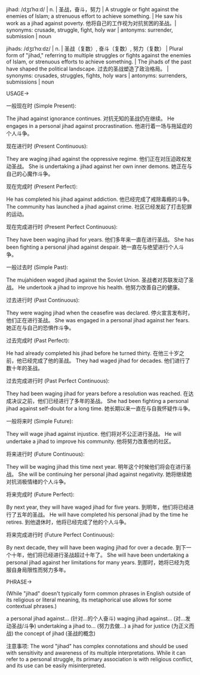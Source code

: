 jihad: /dʒɪˈhɑːd/ | n. | 圣战，奋斗，努力 |  A struggle or fight against the enemies of Islam; a strenuous effort to achieve something. |  He saw his work as a jihad against poverty. 他将自己的工作视为对抗贫困的圣战。| synonyms: crusade, struggle, fight, holy war | antonyms: surrender, submission | noun


jihads: /dʒɪˈhɑːdz/ | n. | 圣战（复数）, 奋斗（复数）, 努力（复数） | Plural form of "jihad," referring to multiple struggles or fights against the enemies of Islam, or strenuous efforts to achieve something. |  The jihads of the past have shaped the political landscape. 过去的圣战塑造了政治格局。 | synonyms: crusades, struggles, fights, holy wars | antonyms: surrenders, submissions | noun


USAGE->

一般现在时 (Simple Present):

The jihad against ignorance continues.  对抗无知的圣战仍在继续。
He engages in a personal jihad against procrastination. 他进行着一场与拖延症的个人斗争。

现在进行时 (Present Continuous):

They are waging jihad against the oppressive regime. 他们正在对压迫政权发动圣战。
She is undertaking a jihad against her own inner demons.  她正在与自己的心魔作斗争。

现在完成时 (Present Perfect):

He has completed his jihad against addiction. 他已经完成了戒除毒瘾的斗争。
The community has launched a jihad against crime. 社区已经发起了打击犯罪的运动。

现在完成进行时 (Present Perfect Continuous):

They have been waging jihad for years. 他们多年来一直在进行圣战。
She has been fighting a personal jihad against despair. 她一直在与绝望进行个人斗争。


一般过去时 (Simple Past):

The mujahideen waged jihad against the Soviet Union.  圣战者对苏联发动了圣战。
He undertook a jihad to improve his health. 他努力改善自己的健康。

过去进行时 (Past Continuous):

They were waging jihad when the ceasefire was declared.  停火宣言发布时，他们正在进行圣战。
She was engaged in a personal jihad against her fears. 她正在与自己的恐惧作斗争。

过去完成时 (Past Perfect):

He had already completed his jihad before he turned thirty.  在他三十岁之前，他已经完成了他的圣战。
They had waged jihad for decades.  他们进行了数十年的圣战。

过去完成进行时 (Past Perfect Continuous):

They had been waging jihad for years before a resolution was reached.  在达成决议之前，他们已经进行了多年的圣战。
She had been fighting a personal jihad against self-doubt for a long time.  她长期以来一直在与自我怀疑作斗争。


一般将来时 (Simple Future):

They will wage jihad against injustice.  他们将对不公正进行圣战。
He will undertake a jihad to improve his community.  他将努力改善他的社区。

将来进行时 (Future Continuous):

They will be waging jihad this time next year. 明年这个时候他们将会在进行圣战。
She will be continuing her personal jihad against negativity. 她将继续她对抗消极情绪的个人斗争。

将来完成时 (Future Perfect):

By next year, they will have waged jihad for five years. 到明年，他们将已经进行了五年的圣战。
He will have completed his personal jihad by the time he retires.  到他退休时，他将已经完成了他的个人斗争。

将来完成进行时 (Future Perfect Continuous):

By next decade, they will have been waging jihad for over a decade.  到下一个十年，他们将已经进行圣战超过十年了。
She will have been undertaking a personal jihad against her limitations for many years. 到那时，她将已经为克服自身局限性而努力多年。


PHRASE->

(While "jihad" doesn't typically form common phrases in English outside of its religious or literal meaning, its metaphorical use allows for some contextual phrases.)

a personal jihad against... (针对...的个人奋斗)
waging jihad against... (对...发动圣战/斗争)
undertaking a jihad to... (努力去做...)
a jihad for justice (为正义而战)
the concept of jihad (圣战的概念)


注意事项:
The word "jihad" has complex connotations and should be used with sensitivity and awareness of its multiple interpretations.  While it can refer to a personal struggle, its primary association is with religious conflict, and its use can be easily misinterpreted.
